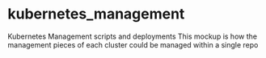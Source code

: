 # kubernetes_management
Kubernetes Management scripts and deployments
This mockup is how the management pieces of each cluster could be managed within a single repo
